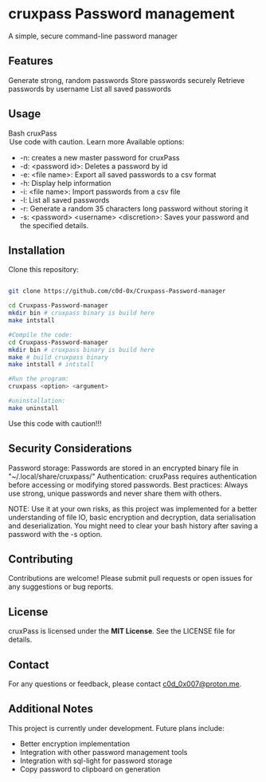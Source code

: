# cruxpass Password management

A simple, secure command-line password manager

## Features

Generate strong, random passwords
Store passwords securely
Retrieve passwords by username
List all saved passwords

## Usage

Bash
cruxPass <option> <argument>
Use code with caution. Learn more
Available options:

- -n: creates a new master password for cruxPass
- -d: \<password id\>: Deletes a password by id
- -e: \<file name\>: Export all saved passwords to a csv format
- -h: Display help information
- -i: \<file name\>: Import passwords from a csv file
- -l: List all saved passwords
- -r: Generate a random 35 characters long password without storing it
- -s: \<password\> \<username\> \<discretion\>: Saves your password and the specified details.

## Installation

Clone this repository:

```Bash

git clone https://github.com/c0d-0x/Cruxpass-Password-manager

cd Cruxpass-Password-manager
mkdir bin # cruxpass binary is build here
make intstall

#Compile the code:
cd Cruxpass-Password-manager
mkdir bin # cruxpass binary is build here
make # build cruxpass binary
make intstall # intstall

#Run the program:
cruxpass <option> <argument>

#uninstallation:
make uninstall
```

Use this code with caution!!!

## Security Considerations

Password storage: Passwords are stored in an encrypted binary file in "~/.local/share/cruxpass/"
Authentication: cruxPass requires authentication before accessing or modifying stored passwords.
Best practices: Always use strong, unique passwords and never share them with others.

NOTE: Use it at your own risks, as this project was implemented for a better understanding of file IO,
basic encryption and decryption, data serialisation and deserialization. You might need to clear your bash
history after saving a password with the -s option.

## Contributing

Contributions are welcome! Please submit pull requests or open issues for any suggestions or bug reports.

## License

cruxPass is licensed under the **MIT License**. See the LICENSE file for details.

## Contact

For any questions or feedback, please contact <c0d_0x007@proton.me>.

## Additional Notes

This project is currently under development.
Future plans include:

- Better encryption implementation
- Integration with other password management tools
- Integration with sql-light for password storage
- Copy password to clipboard on generation
